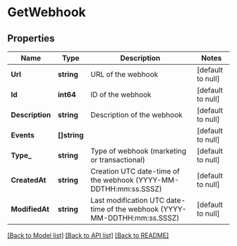 # GetWebhook

## Properties
Name | Type | Description | Notes
------------ | ------------- | ------------- | -------------
**Url** | **string** | URL of the webhook | [default to null]
**Id** | **int64** | ID of the webhook | [default to null]
**Description** | **string** | Description of the webhook | [default to null]
**Events** | **[]string** |  | [default to null]
**Type_** | **string** | Type of webhook (marketing or transactional) | [default to null]
**CreatedAt** | **string** | Creation UTC date-time of the webhook (YYYY-MM-DDTHH:mm:ss.SSSZ) | [default to null]
**ModifiedAt** | **string** | Last modification UTC date-time of the webhook (YYYY-MM-DDTHH:mm:ss.SSSZ) | [default to null]

[[Back to Model list]](../README.md#documentation-for-models) [[Back to API list]](../README.md#documentation-for-api-endpoints) [[Back to README]](../README.md)


